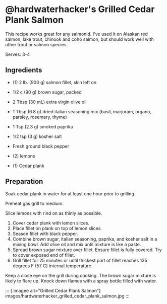# \@hardwaterhacker's Grilled Cedar Plank Salmon

This recipe works great for any salmonid. I've used it on Alaskan red
salmon, lake trout, chinook and coho salmon, but should work well with
other trout or salmon species.

Serves: 3-4

## Ingredients

- (1) 2 lb. (900 g) salmon fillet, skin left on

- 1/2 c (90 g) brown sugar, packed

- 2 Tbsp (30 mL) extra virgin olive oil

- 1 Tbsp (6.8 g) dried italian seasoning mix (basil, marjoram, organo,
 parsley, rosemary, thyme)

- 1 Tsp (2.3 g) smoked paprika

- 1/2 tsp (3 g) kosher salt

- Fresh ground black pepper

- (2) lemons

- (1) Cedar plank

## Preparation

Soak cedar plank in water for at least one hour prior to grilling.

Preheat gas grill to medium.

Slice lemons with rind on as thinly as possible.

1. Cover cedar plank with lemon slices.
2. Place fillet on plank on top of lemon slices.
3. Season fillet with black pepper.
4. Combine brown sugar, italian seasoning, paprika, and kosher salt in
 a mixing bowl. Add olive oil and mix until mixture is like a paste.
5. Spread brown sugar mixture over fillet. Ensure fillet is fully
 covered. Try to cover exposed end of fillet.
6. Grill fillet for 25 minutes or until thickest part of fillet reaches
 135 degrees F (57 C) internal temperature.

Keep a close eye on the grill during cooking. The brown sugar mixture is
likely to flare up. Knock down flames with a spray bottle filled with
water.

::: {.imagee alt="Grilled Cedar Plank Salmon"}
images/hardwaterhacker_grilled_cedar_plank_salmon.jpg
:::
